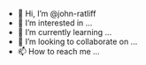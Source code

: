 - 👋 Hi, I’m @john-ratliff
- 👀 I’m interested in ...
- 🌱 I’m currently learning ...
- 💞️ I’m looking to collaborate on ...
- 📫 How to reach me ...

<!---
john-ratliff/john-ratliff is a ✨ special ✨ repository because its `README.md` (this file) appears on your GitHub profile.
You can click the Preview link to take a look at your changes.
--->
